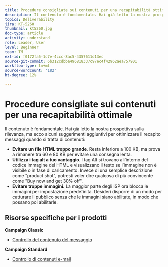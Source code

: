 ```yaml
---
title: Procedure consigliate sui contenuti per una recapitabilità ottimale
description: Il contenuto è fondamentale. Hai già letto la nostra prospettiva sulla rilevanza, ma ecco alcuni suggerimenti aggiuntivi per ottimizzare il recapito messaggi quando si tratta di contenuti.
topics: Deliverability
jira: KT-5260
thumbnail: kt5260.jpg
doc-type: article
activity: understand
role: Leader, User
level: Beginner
team: TM
exl-id: f0172fa5-1c7e-4ccc-8ac5-4357611d13ec
source-git-commit: 6b312cdbba496818337c97ec4f42962aea757901
workflow-type: tm+mt
source-wordcount: '182'
ht-degree: 12%

---
```


# Procedure consigliate sui contenuti per una recapitabilità ottimale

Il contenuto è fondamentale. Hai già letto la nostra prospettiva sulla rilevanza, ma ecco alcuni suggerimenti aggiuntivi per ottimizzare il recapito messaggi quando si tratta di contenuti:

* **Evitare un file HTML troppo grande**. Resta inferiore a 100 KB, ma prova a rimanere tra 60 e 80 KB per evitare una consegna lenta.
* **Utilizza i tag alt a tuo vantaggio**. I tag Alt si trovano all’interno del codice immagine del HTML e visualizzano il testo se l’immagine non è visibile o in fase di caricamento. Invece di una semplice descrizione come &quot;product shot&quot;, potresti voler dire qualcosa di più convincente come &quot;Buy now and get 30% off&quot;.
* **Evitare troppe immagini.** La maggior parte degli ISP ora blocca le immagini per impostazione predefinita. Desideri disporre di un modo per catturare il pubblico senza che le immagini siano abilitate, in modo che possano poi abilitarle.

## Risorse specifiche per i prodotti

**Campaign Classic**

* [Controllo del contenuto del messaggio](https://experienceleague.adobe.com/docs/campaign-classic/using/sending-messages/deliverability-management/control-message-content.html?lang=it)

**Campaign Standard**

* [Controllo di contenuti e-mail](https://experienceleague.adobe.com/docs/campaign-standard/using/testing-and-sending/managing-deliverability/control-email-content.html?lang=it#testing-and-sending)
